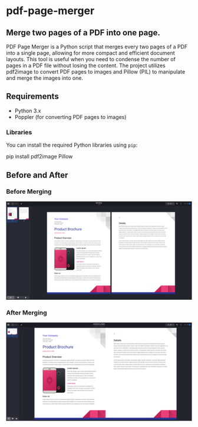 # pdf-page-merger
## Merge two pages of a PDF into one page.

 PDF Page Merger is a Python script that merges every two pages of a PDF into a single page, allowing for more compact and efficient document layouts. This tool is useful when you need to condense the number of pages in a PDF file without losing the content. The project utilizes pdf2image to convert PDF pages to images and Pillow (PIL) to manipulate and merge the images into one.

 ## Requirements

- Python 3.x
- Poppler (for converting PDF pages to images)

### Libraries

You can install the required Python libraries using `pip`:

pip install pdf2image Pillow
## Before and After

### Before Merging
![Before](images/before.png)

### After Merging
![After](images/after.png)
